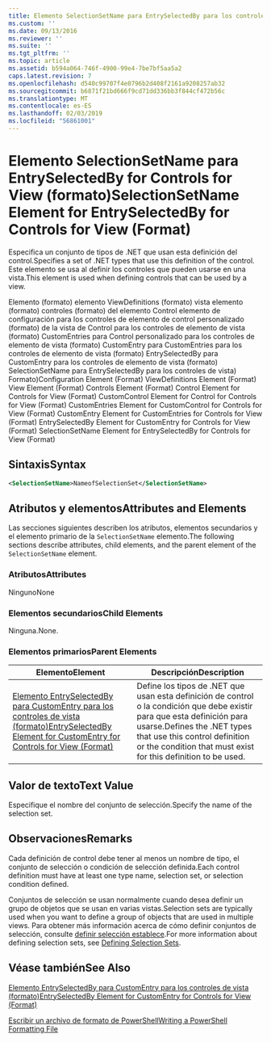 ```yaml
---
title: Elemento SelectionSetName para EntrySelectedBy para los controles de vista (formato) | Microsoft Docs
ms.custom: ''
ms.date: 09/13/2016
ms.reviewer: ''
ms.suite: ''
ms.tgt_pltfrm: ''
ms.topic: article
ms.assetid: b594a064-746f-4900-99e4-7be7bf5aa5a2
caps.latest.revision: 7
ms.openlocfilehash: d540c99707f4e0796b2d408f2161a9208257ab32
ms.sourcegitcommit: b6871f21bd666f9cd71dd336bb3f844cf472b56c
ms.translationtype: MT
ms.contentlocale: es-ES
ms.lasthandoff: 02/03/2019
ms.locfileid: "56861001"
---
```

# <a name="selectionsetname-element-for-entryselectedby-for-controls-for-view-format"></a><span data-ttu-id="685d3-102">Elemento SelectionSetName para EntrySelectedBy for Controls for View (formato)</span><span class="sxs-lookup"><span data-stu-id="685d3-102">SelectionSetName Element for EntrySelectedBy for Controls for View (Format)</span></span>

<span data-ttu-id="685d3-103">Especifica un conjunto de tipos de .NET que usan esta definición del control.</span><span class="sxs-lookup"><span data-stu-id="685d3-103">Specifies a set of .NET types that use this definition of the control.</span></span> <span data-ttu-id="685d3-104">Este elemento se usa al definir los controles que pueden usarse en una vista.</span><span class="sxs-lookup"><span data-stu-id="685d3-104">This element is used when defining controls that can be used by a view.</span></span>

<span data-ttu-id="685d3-105">Elemento (formato) elemento ViewDefinitions (formato) vista elemento (formato) controles (formato) del elemento Control elemento de configuración para los controles de elemento de control personalizado (formato) de la vista de Control para los controles de elemento de vista (formato) CustomEntries para Control personalizado para los controles de elemento de vista (formato) CustomEntry para CustomEntries para los controles de elemento de vista (formato) EntrySelectedBy para CustomEntry para los controles de elemento de vista (formato) SelectionSetName para EntrySelectedBy para los controles de vista) Formato)</span><span class="sxs-lookup"><span data-stu-id="685d3-105">Configuration Element (Format) ViewDefinitions Element (Format) View Element (Format) Controls Element (Format) Control Element for Controls for View (Format) CustomControl Element for Control for Controls for View (Format) CustomEntries Element for CustomControl for Controls for View (Format) CustomEntry Element for CustomEntries for Controls for View (Format) EntrySelectedBy Element for CustomEntry for Controls for View (Format) SelectionSetName Element for EntrySelectedBy for Controls for View (Format)</span></span>

## <a name="syntax"></a><span data-ttu-id="685d3-106">Sintaxis</span><span class="sxs-lookup"><span data-stu-id="685d3-106">Syntax</span></span>

```xml
<SelectionSetName>NameofSelectionSet</SelectionSetName>

```

## <a name="attributes-and-elements"></a><span data-ttu-id="685d3-107">Atributos y elementos</span><span class="sxs-lookup"><span data-stu-id="685d3-107">Attributes and Elements</span></span>

<span data-ttu-id="685d3-108">Las secciones siguientes describen los atributos, elementos secundarios y el elemento primario de la `SelectionSetName` elemento.</span><span class="sxs-lookup"><span data-stu-id="685d3-108">The following sections describe attributes, child elements, and the parent element of the `SelectionSetName` element.</span></span>

### <a name="attributes"></a><span data-ttu-id="685d3-109">Atributos</span><span class="sxs-lookup"><span data-stu-id="685d3-109">Attributes</span></span>

<span data-ttu-id="685d3-110">Ninguno</span><span class="sxs-lookup"><span data-stu-id="685d3-110">None</span></span>

### <a name="child-elements"></a><span data-ttu-id="685d3-111">Elementos secundarios</span><span class="sxs-lookup"><span data-stu-id="685d3-111">Child Elements</span></span>

<span data-ttu-id="685d3-112">Ninguna.</span><span class="sxs-lookup"><span data-stu-id="685d3-112">None.</span></span>

### <a name="parent-elements"></a><span data-ttu-id="685d3-113">Elementos primarios</span><span class="sxs-lookup"><span data-stu-id="685d3-113">Parent Elements</span></span>

|<span data-ttu-id="685d3-114">Elemento</span><span class="sxs-lookup"><span data-stu-id="685d3-114">Element</span></span>|<span data-ttu-id="685d3-115">Descripción</span><span class="sxs-lookup"><span data-stu-id="685d3-115">Description</span></span>|
|-------------|-----------------|
|[<span data-ttu-id="685d3-116">Elemento EntrySelectedBy para CustomEntry para los controles de vista (formato)</span><span class="sxs-lookup"><span data-stu-id="685d3-116">EntrySelectedBy Element for CustomEntry for Controls for View (Format)</span></span>](./entryselectedby-element-for-customentry-for-controls-for-view-format.md)|<span data-ttu-id="685d3-117">Define los tipos de .NET que usan esta definición de control o la condición que debe existir para que esta definición para usarse.</span><span class="sxs-lookup"><span data-stu-id="685d3-117">Defines the .NET types that use this control definition or the condition that must exist for this definition to be used.</span></span>|

## <a name="text-value"></a><span data-ttu-id="685d3-118">Valor de texto</span><span class="sxs-lookup"><span data-stu-id="685d3-118">Text Value</span></span>

<span data-ttu-id="685d3-119">Especifique el nombre del conjunto de selección.</span><span class="sxs-lookup"><span data-stu-id="685d3-119">Specify the name of the selection set.</span></span>

## <a name="remarks"></a><span data-ttu-id="685d3-120">Observaciones</span><span class="sxs-lookup"><span data-stu-id="685d3-120">Remarks</span></span>

<span data-ttu-id="685d3-121">Cada definición de control debe tener al menos un nombre de tipo, el conjunto de selección o condición de selección definida.</span><span class="sxs-lookup"><span data-stu-id="685d3-121">Each control definition must have at least one type name, selection set, or selection condition defined.</span></span>

<span data-ttu-id="685d3-122">Conjuntos de selección se usan normalmente cuando desea definir un grupo de objetos que se usan en varias vistas.</span><span class="sxs-lookup"><span data-stu-id="685d3-122">Selection sets are typically used when you want to define a group of objects that are used in multiple views.</span></span> <span data-ttu-id="685d3-123">Para obtener más información acerca de cómo definir conjuntos de selección, consulte [definir selección establece](./defining-selection-sets.md).</span><span class="sxs-lookup"><span data-stu-id="685d3-123">For more information about defining selection sets, see [Defining Selection Sets](./defining-selection-sets.md).</span></span>

## <a name="see-also"></a><span data-ttu-id="685d3-124">Véase también</span><span class="sxs-lookup"><span data-stu-id="685d3-124">See Also</span></span>

[<span data-ttu-id="685d3-125">Elemento EntrySelectedBy para CustomEntry para los controles de vista (formato)</span><span class="sxs-lookup"><span data-stu-id="685d3-125">EntrySelectedBy Element for CustomEntry for Controls for View (Format)</span></span>](./entryselectedby-element-for-customentry-for-controls-for-view-format.md)

[<span data-ttu-id="685d3-126">Escribir un archivo de formato de PowerShell</span><span class="sxs-lookup"><span data-stu-id="685d3-126">Writing a PowerShell Formatting File</span></span>](./writing-a-powershell-formatting-file.md)
